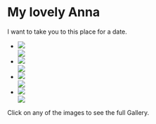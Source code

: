 <!DOCTYPE html>
<html lang="en" >
<head>
  <meta charset="UTF-8">
  <title>CodePen - lightGallery</title>
 
</head>
<body>

<div class="cont">
  <div class="page-head">
    <h1>My lovely Anna</h1>
    <p class="lead">I want to take you to this place for a date.</p>
  </div>

  <div class="demo-gallery">
    <ul id="lightgallery">
      <li data-responsive="https://sachinchoolur.github.io/lightGallery/static/img/1-375.jpg 375, https://sachinchoolur.github.io/lightGallery/static/img/1-480.jpg 480, https://sachinchoolur.github.io/lightGallery/static/img/1.jpg 800" data-src="https://sachinchoolur.github.io/lightGallery/static/img/1-1600.jpg"
      data-sub-html="<h4>Fading Light</h4><p>Stunning view from the docks.</p>" data-pinterest-text="Pin it" data-tweet-text="share on twitter ">
        <a href="">
          <img class="img-responsive" src="https://sachinchoolur.github.io/lightGallery/static/img/thumb-1.jpg">
          <div class="demo-gallery-poster">
            <img src="https://sachinchoolur.github.io/lightGallery/static/img/zoom.png">
          </div>
        </a>
      </li>
      <li data-responsive="https://sachinchoolur.github.io/lightGallery/static/img/2-375.jpg 375, https://sachinchoolur.github.io/lightGallery/static/img/2-480.jpg 480, https://sachinchoolur.github.io/lightGallery/static/img/2.jpg 800" data-src="https://sachinchoolur.github.io/lightGallery/static/img/2-1600.jpg"
      data-sub-html="<h4>The Bay</h4><p>A beautiful Sunrise.</p>" data-pinterest-text="Pin it" data-tweet-text="share on twitter ">
        <a href="">
          <img class="img-responsive" src="https://sachinchoolur.github.io/lightGallery/static/img/thumb-2.jpg">
          <div class="demo-gallery-poster">
            <img src="https://sachinchoolur.github.io/lightGallery/static/img/zoom.png">
          </div>
        </a>
      </li>
      <li data-responsive="https://sachinchoolur.github.io/lightGallery/static/img/13-375.jpg 375, https://sachinchoolur.github.io/lightGallery/static/img/13-480.jpg 480, https://sachinchoolur.github.io/lightGallery/static/img/13.jpg 800" data-src="https://sachinchoolur.github.io/lightGallery/static/img/13-1600.jpg"
      data-sub-html="<h4>Sunset</h4><p>A gorgeous Sunset at the lake.</p>" data-pinterest-text="Pin it" data-tweet-text="share on twitter ">
        <a href="">
          <img class="img-responsive" src="https://sachinchoolur.github.io/lightGallery/static/img/thumb-13.jpg">
          <div class="demo-gallery-poster">
            <img src="https://sachinchoolur.github.io/lightGallery/static/img/zoom.png">
          </div>
        </a>
      </li>
      <li data-responsive="https://sachinchoolur.github.io/lightGallery/static/img/4-375.jpg 375, https://sachinchoolur.github.io/lightGallery/static/img/4-480.jpg 480, https://sachinchoolur.github.io/lightGallery/static/img/4.jpg 800" data-src="https://sachinchoolur.github.io/lightGallery/static/img/4-1600.jpg"
      data-sub-html="<h4>Calmness</h4><p>Beautiful morning</p>" data-pinterest-text="Pin it" data-tweet-text="share on twitter ">
        <a href="">
          <img class="img-responsive" src="https://sachinchoolur.github.io/lightGallery/static/img/thumb-4.jpg">
          <div class="demo-gallery-poster">
            <img src="https://sachinchoolur.github.io/lightGallery/static/img/zoom.png">
          </div>
        </a>
      </li>
    </ul>
    <span class="small">Click on any of the images to see the full Gallery.</span>
  </div>
</div>

  <script src='https://cdnjs.cloudflare.com/ajax/libs/jquery/2.1.3/jquery.min.js'></script>
<script src='https://cdn.jsdelivr.net/picturefill/2.3.1/picturefill.min.js'></script>
<script src='https://cdnjs.cloudflare.com/ajax/libs/jquery-mousewheel/3.1.13/jquery.mousewheel.min.js'></script>
<script src='https://cdnjs.cloudflare.com/ajax/libs/lightgallery/1.6.14/js/lightgallery-all.min.js'></script><script  src="./script.js"></script>

</body>
</html>
